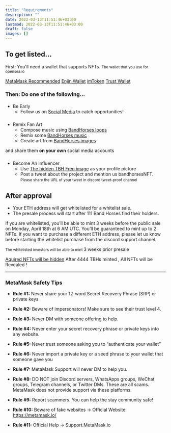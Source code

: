 ```yaml
---
title: "Requirements"
description: ""
date: 2022-03-13T11:51:46+03:00
lastmod: 2022-03-13T11:51:46+03:00
draft: false
images: []
---
```


<div class="card">

<h2 class="card-title">To get listed...</h2>

<div class="card-body">

First: You'll need a wallet that supports NFTs. <small class="text-muted">The wallet that you use for opensea.io</small>

<div class="list-group">
  <a href="https://metamask.io/" target="_blank" class="list-group-item list-group-item-action">MetaMask <span class="badge bg-primary rounded-pill">Recommended</span></a>
  <a href="https://enjin.io/products/wallet" target="_blank" class="list-group-item list-group-item-action">Enjin Wallet</a>
  <a href="https://www.token.im/" target="_blank" class="list-group-item list-group-item-action">imToken</a>
  <a href="https://trustwallet.com/" target="_blank" class="list-group-item list-group-item-action">Trust Wallet</a>
</div>

### Then: Do one of the following...

#### <i class="bi bi-alarm-fill"></i>

* Be Early
  * Follow us on [Social Media](https://links.bandhorses.com) to catch opportunities!

### <i class="bi bi-brush-fill"></i>

* Remix Fan Art
  * Compose music using  [BandHorses loops](/brand/#musics)
  * Remix some [BandHorses music](/brand/#musics)
  * Create art from [BandHorses images](/brand/#tbnh-brand-assets)

and share them **on your own** social media accounts <i class="bi bi-instagram"></i> <i class="bi bi-twitter"></i> <i class="bi bi-youtube"></i> <i class="bi bi-pinterest"></i> <i class="bi bi-vimeo"></i>

### <i class="bi bi-twitter"></i>

* Become An Influencer
  * Use [The hidden TBH Fren image](/brand/#tbnh-brand-assets) as your profile picture
  * Post a tweet about the project and mention us bandhorsesNFT. <small class="text-muted">Please share the URL of your tweet in discord tweet-proof channel</small>

</div>
</div>

## After approval

* Your ETH address will get whitelisted for a whitelist sale.
* The presale process will start after 111 Band Horses find their holders.

If you are whitelisted, you’ll be able to mint 3 weeks before the public sale on Monday, April 18th at 6 AM UTC. You’ll be guaranteed to mint up to 2 NFTs. If you want to purchase a different ETH address, please let us know before starting the whitelist purchase from the discord support channel.

<small class="text-muted">The whitelisted investors will be able to mint </small>3 weeks prior presale

<p ><a href="https://nftexplained.info/guide-to-nft-reveals-why-your-nft-looks-like-everyone-elses%ef%bf%bc/" rel="nofollow">Aquired NFTs will be hidden</a> After 4444 TBHs minted , All NFTs will be Revealed !</p>

---

### <i class="bi bi-exclamation-triangle-fill"></i> MetaMask Safety Tips

* **Rule #1:** Never share your 12-word Secret Recovery Phrase (SRP) or private keys

* **Rule #2:** Beware of impersonators! Make sure to see their trust level 4.

* **Rule #3:** Never DM with someone offering to help.
* **Rule #4:** Never enter your secret recovery phrase or private keys into any website.
* **Rule #5:** Never trust someone asking you to “authenticate your wallet”
* **Rule #6:** Never import a private key or a seed phrase to your wallet that someone gave you
* **Rule #7:** MetaMask Support will never DM to help you.
* **Rule #8:** DO NOT join Discord servers, WhatsApps groups, WeChat groups, Telegram channels, or Twitter DMs. These are all scams. MetaMask does not provide support via these platforms.
* **Rule #9:** Report scammers. You can help the stay community safe!
* **Rule #10:** Beware of fake websites → Official Website: https://metamask.io/
* **Rule #11:** Official Help → Support.MetaMask.io
